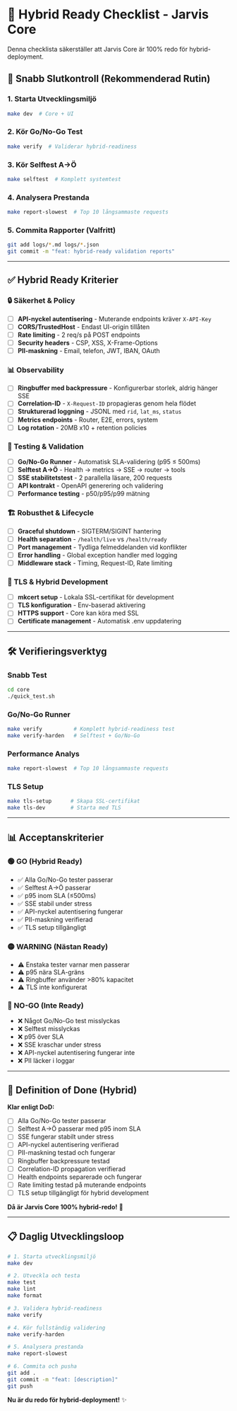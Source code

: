 # 🎯 Hybrid Ready Checklist - Jarvis Core

Denna checklista säkerställer att Jarvis Core är 100% redo för hybrid-deployment.

## 🚀 Snabb Slutkontroll (Rekommenderad Rutin)

### 1. Starta Utvecklingsmiljö
```bash
make dev  # Core + UI
```

### 2. Kör Go/No-Go Test
```bash
make verify  # Validerar hybrid-readiness
```

### 3. Kör Selftest A→Ö
```bash
make selftest  # Komplett systemtest
```

### 4. Analysera Prestanda
```bash
make report-slowest  # Top 10 långsammaste requests
```

### 5. Commita Rapporter (Valfritt)
```bash
git add logs/*.md logs/*.json
git commit -m "feat: hybrid-ready validation reports"
```

---

## ✅ Hybrid Ready Kriterier

### 🔒 Säkerhet & Policy
- [ ] **API-nyckel autentisering** - Muterande endpoints kräver `X-API-Key`
- [ ] **CORS/TrustedHost** - Endast UI-origin tillåten
- [ ] **Rate limiting** - 2 req/s på POST endpoints
- [ ] **Security headers** - CSP, XSS, X-Frame-Options
- [ ] **PII-maskning** - Email, telefon, JWT, IBAN, OAuth

### 📊 Observability
- [ ] **Ringbuffer med backpressure** - Konfigurerbar storlek, aldrig hänger SSE
- [ ] **Correlation-ID** - `X-Request-ID` propagieras genom hela flödet
- [ ] **Strukturerad loggning** - JSONL med `rid`, `lat_ms`, `status`
- [ ] **Metrics endpoints** - Router, E2E, errors, system
- [ ] **Log rotation** - 20MB x10 + retention policies

### 🧪 Testing & Validation
- [ ] **Go/No-Go Runner** - Automatisk SLA-validering (p95 ≤ 500ms)
- [ ] **Selftest A→Ö** - Health → metrics → SSE → router → tools
- [ ] **SSE stabilitetstest** - 2 parallella läsare, 200 requests
- [ ] **API kontrakt** - OpenAPI generering och validering
- [ ] **Performance testing** - p50/p95/p99 mätning

### 🏗️ Robusthet & Lifecycle
- [ ] **Graceful shutdown** - SIGTERM/SIGINT hantering
- [ ] **Health separation** - `/health/live` vs `/health/ready`
- [ ] **Port management** - Tydliga felmeddelanden vid konflikter
- [ ] **Error handling** - Global exception handler med logging
- [ ] **Middleware stack** - Timing, Request-ID, Rate limiting

### 🔐 TLS & Hybrid Development
- [ ] **mkcert setup** - Lokala SSL-certifikat för development
- [ ] **TLS konfiguration** - Env-baserad aktivering
- [ ] **HTTPS support** - Core kan köra med SSL
- [ ] **Certificate management** - Automatisk .env uppdatering

---

## 🛠️ Verifieringsverktyg

### Snabb Test
```bash
cd core
./quick_test.sh
```

### Go/No-Go Runner
```bash
make verify          # Komplett hybrid-readiness test
make verify-harden   # Selftest + Go/No-Go
```

### Performance Analys
```bash
make report-slowest  # Top 10 långsammaste requests
```

### TLS Setup
```bash
make tls-setup      # Skapa SSL-certifikat
make tls-dev        # Starta med TLS
```

---

## 📊 Acceptanskriterier

### 🟢 GO (Hybrid Ready)
- ✅ Alla Go/No-Go tester passerar
- ✅ Selftest A→Ö passerar
- ✅ p95 inom SLA (≤500ms)
- ✅ SSE stabil under stress
- ✅ API-nyckel autentisering fungerar
- ✅ PII-maskning verifierad
- ✅ TLS setup tillgängligt

### 🟡 WARNING (Nästan Ready)
- ⚠️ Enstaka tester varnar men passerar
- ⚠️ p95 nära SLA-gräns
- ⚠️ Ringbuffer använder >80% kapacitet
- ⚠️ TLS inte konfigurerat

### 🔴 NO-GO (Inte Ready)
- ❌ Något Go/No-Go test misslyckas
- ❌ Selftest misslyckas
- ❌ p95 över SLA
- ❌ SSE kraschar under stress
- ❌ API-nyckel autentisering fungerar inte
- ❌ PII läcker i loggar

---

## 🎯 Definition of Done (Hybrid)

**Klar enligt DoD:**
- [ ] Alla Go/No-Go tester passerar
- [ ] Selftest A→Ö passerar med p95 inom SLA
- [ ] SSE fungerar stabilt under stress
- [ ] API-nyckel autentisering verifierad
- [ ] PII-maskning testad och fungerar
- [ ] Ringbuffer backpressure testad
- [ ] Correlation-ID propagation verifierad
- [ ] Health endpoints separerade och fungerar
- [ ] Rate limiting testad på muterande endpoints
- [ ] TLS setup tillgängligt för hybrid development

**Då är Jarvis Core 100% hybrid-redo!** 🚀

---

## 📋 Daglig Utvecklingsloop

```bash
# 1. Starta utvecklingsmiljö
make dev

# 2. Utveckla och testa
make test
make lint
make format

# 3. Validera hybrid-readiness
make verify

# 4. Kör fullständig validering
make verify-harden

# 5. Analysera prestanda
make report-slowest

# 6. Commita och pusha
git add .
git commit -m "feat: [description]"
git push
```

**Nu är du redo för hybrid-deployment!** ✨
